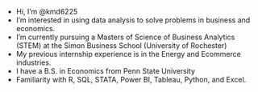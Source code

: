 - Hi, I’m @kmd6225
- I’m interested in using data analysis to solve problems in business and economics. 
- I’m currently pursuing a Masters of Science of Business Analytics (STEM) at the Simon Business School (University of Rochester)
- My previous internship experience is in the Energy and Ecommerce industries. 
- I have a B.S. in Economics from Penn State University 
- Familiarity with R, SQL, STATA, Power BI, Tableau, Python, and Excel. 

<!---
kmd6225/kmd6225 is a ✨ special ✨ repository because its `README.md` (this file) appears on your GitHub profile.
You can click the Preview link to take a look at your changes.
--->
